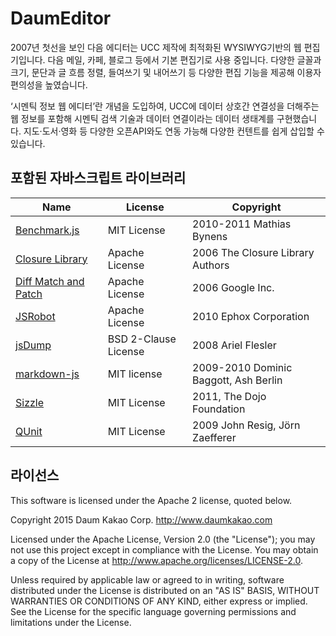 # DaumEditor

2007년 첫선을 보인 다음 에디터는 UCC 제작에 최적화된 WYSIWYG기반의 웹 편집기입니다. 다음 메일, 카페, 블로그 등에서 기본 편집기로 사용 중입니다. 다양한 글꼴과 크기, 문단과 글 흐름 정렬, 들여쓰기 및 내어쓰기 등 다양한 편집 기능을 제공해 이용자 편의성을 높였습니다.

‘시멘틱 정보 웹 에디터’란 개념을 도입하여, UCC에 데이터 상호간 연결성을 더해주는 웹 정보를 포함해 시멘틱 검색 기술과 데이터 연결이라는 데이터 생태계를 구현했습니다. 지도·도서·영화 등 다양한 오픈API와도 연동 가능해 다양한 컨텐트를 쉽게 삽입할 수 있습니다.

## 포함된 자바스크립트 라이브러리

| Name | License | Copyright |
|---|---|---|
| [Benchmark.js](http://benchmarkjs.com/) |  MIT License | 2010-2011 Mathias Bynens |
| [Closure Library](https://github.com/google/closure-library/) | Apache License | 2006 The Closure Library Authors |
| [Diff Match and Patch](http://code.google.com/p/google-diff-match-patch/) | Apache License | 2006 Google Inc. |
| [JSRobot](https://github.com/ephox/JSRobot) | Apache License | 2010 Ephox Corporation |
| [jsDump](https://github.com/NV/jsDump) | BSD 2-Clause License | 2008 Ariel Flesler |
| [markdown-js](https://github.com/evilstreak/markdown-js) | MIT license | 2009-2010 Dominic Baggott, Ash Berlin |
| [Sizzle](http://sizzlejs.com/) | MIT License | 2011, The Dojo Foundation |
| [QUnit](https://qunitjs.com/) | MIT License | 2009 John Resig, Jörn Zaefferer |

## 라이선스

This software is licensed under the Apache 2 license, quoted below.

Copyright 2015 Daum Kakao Corp. <http://www.daumkakao.com>

Licensed under the Apache License, Version 2.0 (the "License"); you may not use this project except in compliance with the License. 
You may obtain a copy of the License at http://www.apache.org/licenses/LICENSE-2.0.

Unless required by applicable law or agreed to in writing, software distributed under the License is distributed on an "AS IS" BASIS, WITHOUT WARRANTIES OR CONDITIONS OF ANY KIND, either express or implied. See the License for the specific language governing permissions and limitations under the License.
